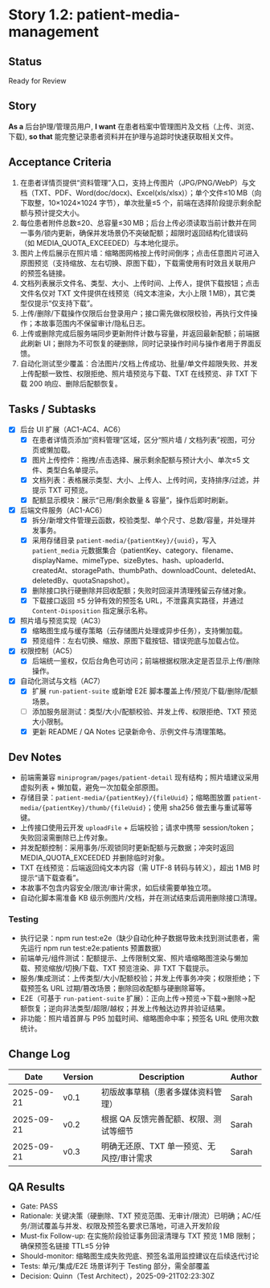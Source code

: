 # Story 1.2: patient-media-management

## Status
Ready for Review

## Story
**As a** 后台护理/管理员用户,
**I want** 在患者档案中管理图片及文档（上传、浏览、下载), 
**so that** 能完整记录患者资料并在护理与追踪时快速获取相关文件。

## Acceptance Criteria
1. 在患者详情页提供“资料管理”入口，支持上传图片（JPG/PNG/WebP）与文档（TXT、PDF、Word(doc/docx)、Excel(xls/xlsx)）；单个文件≤10 MB（向下取整，10×1024×1024 字节），单次批量≤5 个，前端在选择阶段提示剩余配额与预计提交大小。
2. 每位患者附件总数≤20、总容量≤30 MB；后台上传必须读取当前计数并在同一事务/锁内更新，确保并发场景仍不突破配额；超限时返回结构化错误码（如 MEDIA_QUOTA_EXCEEDED）与本地化提示。
3. 图片上传后展示在照片墙：缩略图网格按上传时间倒序；点击任意图片可进入原图预览（支持缩放、左右切换、原图下载），下载需使用有时效且关联用户的预签名链接。
4. 文档列表展示文件名、类型、大小、上传时间、上传人，提供下载按钮；点击文件名仅对 TXT 文件提供在线预览（纯文本渲染，大小上限 1 MB），其它类型仅提示“仅支持下载”。
5. 上传/删除/下载操作仅限后台登录用户；接口需先做权限校验，再执行文件操作；本故事范围内不保留审计/隐私日志。
6. 上传或删除完成后服务端同步更新附件计数与容量，并返回最新配额；前端据此刷新 UI；删除为不可恢复的硬删除，同时记录操作时间与操作者用于界面反馈。
7. 自动化测试至少覆盖：合法图片/文档上传成功、批量/单文件超限失败、并发上传配额一致性、权限拒绝、照片墙预览与下载、TXT 在线预览、非 TXT 下载 200 响应、删除后配额恢复。

## Tasks / Subtasks
- [x] 后台 UI 扩展（AC1-AC4、AC6）
  - [x] 在患者详情页添加“资料管理”区域，区分“照片墙 / 文档列表”视图，可分页或懒加载。
  - [x] 图片上传控件：拖拽/点击选择、展示剩余配额与预计大小、单次≤5 文件、类型白名单提示。
  - [x] 文档列表：表格展示类型、大小、上传人、上传时间，支持排序/过滤，并提示 TXT 可预览。
  - [x] 配额显示模块：展示“已用/剩余数量 & 容量”，操作后即时刷新。
- [x] 后端文件服务（AC1-AC6）
  - [x] 拆分/新增文件管理云函数，校验类型、单个尺寸、总数/容量，并处理并发事务。
  - [x] 采用存储目录 `patient-media/{patientKey}/{uuid}`，写入 `patient_media` 元数据集合（patientKey、category、filename、displayName、mimeType、sizeBytes、hash、uploaderId、createdAt、storagePath、thumbPath、downloadCount、deletedAt、deletedBy、quotaSnapshot）。
  - [x] 删除接口执行硬删除并回收配额；失败时回滚并清理残留云存储对象。
  - [x] 下载接口返回 ≤5 分钟有效的预签名 URL，不泄露真实路径，并通过 `Content-Disposition` 指定展示名称。
- [x] 照片墙与预览实现（AC3）
  - [x] 缩略图生成与缓存策略（云存储图片处理或异步任务），支持懒加载。
  - [x] 预览组件：左右切换、缩放、原图下载按钮、错误兜底与加载占位。
- [x] 权限控制（AC5）
  - [x] 后端统一鉴权，仅后台角色可访问；前端根据权限决定是否显示上传/删除操作。
- [x] 自动化测试与文档（AC7）
  - [x] 扩展 `run-patient-suite` 或新增 E2E 脚本覆盖上传/预览/下载/删除/配额场景。
  - [ ] 添加服务层测试：类型/大小/配额校验、并发上传、权限拒绝、TXT 预览大小限制。
  - [x] 更新 README / QA Notes 记录新命令、示例文件与清理策略。

## Dev Notes
- 前端需兼容 `miniprogram/pages/patient-detail` 现有结构；照片墙建议采用虚拟列表 + 懒加载，避免一次加载全部原图。
- 存储目录：`patient-media/{patientKey}/{fileUuid}`；缩略图放置 `patient-media/{patientKey}/thumb/{fileUuid}`；使用 sha256 做去重与重试幂等键。
- 上传接口使用云开发 `uploadFile` + 后端校验；请求中携带 session/token；失败回滚需删除已上传对象。
- 并发配额控制：采用事务/乐观锁同时更新配额与元数据；冲突时返回 MEDIA_QUOTA_EXCEEDED 并删除临时对象。
- TXT 在线预览：后端返回纯文本内容（需 UTF-8 转码与转义），超出 1 MB 时提示“请下载查看”。
- 本故事不包含内容安全/限流/审计需求，如后续需要单独立项。
- 自动化脚本需准备 KB 级示例图片/文档，并在测试结束后调用删除接口清理。

### Testing
- 执行记录：npm run test:e2e（缺少自动化种子数据导致未找到测试患者，需先运行 npm run test:e2e:patients 预置数据）
- 前端单元/组件测试：配额提示、上传限制文案、照片墙缩略图渲染与懒加载、预览缩放/切换/下载、TXT 预览渲染、非 TXT 下载提示。
- 服务/集成测试：上传类型/大小/配额校验；并发上传事务冲突；权限拒绝；下载预签名 URL 过期/篡改场景；删除回收配额与硬删除幂等。
- E2E（可基于 `run-patient-suite` 扩展）：正向上传→预览→下载→删除→配额恢复；逆向非法类型/超限/越权；并发上传触达边界并验证结果。
- 非功能：照片墙首屏与 P95 加载时间、缩略图命中率；预签名 URL 使用次数统计。

## Change Log
| Date       | Version | Description                                   | Author |
|------------|---------|-----------------------------------------------|--------|
| 2025-09-21 | v0.1    | 初版故事草稿（患者多媒体资料管理）          | Sarah  |
| 2025-09-21 | v0.2    | 根据 QA 反馈完善配额、权限、测试等细节      | Sarah  |
| 2025-09-21 | v0.3    | 明确无还原、TXT 单一预览、无风控/审计需求   | Sarah  |

## QA Results
- Gate: PASS
- Rationale: 关键决策（硬删除、TXT 预览范围、无审计/限流）已明确；AC/任务/测试覆盖与并发、权限及预签名要求已落地，可进入开发阶段
- Must-fix Follow-up: 在实施阶段验证事务回滚清理与 TXT 预览 1 MB 限制；确保预签名链接 TTL≤5 分钟
- Should-monitor: 缩略图生成失败兜底、预签名滥用监控建议在后续迭代讨论
- Tests: 单元/集成/E2E 场景详列于 Testing 部分，需全部覆盖
- Decision: Quinn（Test Architect），2025-09-21T02:23:30Z

